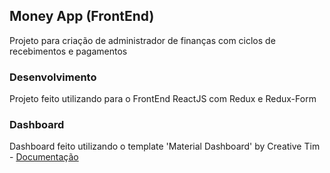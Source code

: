 ## Money App (FrontEnd)

Projeto para criação de administrador de finanças com ciclos de recebimentos e pagamentos

### Desenvolvimento

Projeto feito utilizando para o FrontEnd ReactJS com Redux e Redux-Form

### Dashboard

Dashboard feito utilizando o template 'Material Dashboard' by Creative Tim - [Documentação](https://www.creative-tim.com/product/material-dashboard)